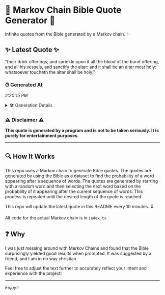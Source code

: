 # 📖 Markov Chain Bible Quote Generator 📖

Infinite quotes from the Bible generated by a Markov chain. ✨

## ✨ Latest Quote ✨
"their drink offerings; and sprinkle upon it all the blood of the burnt offering, and all his vessels, and sanctify the altar: and it shall be an altar most holy: whatsoever toucheth the altar shall be holy."

### ⏰ Generated At
*2:20:15 PM*

<details>
    <summary>🛠️ Generation Details</summary>
    <p>
        <strong>🌱 Seed:</strong> their<br>
        <strong>🔄 Iterations:</strong> 36<br>
        <strong>📜 Context History:</strong><br>[ their ]: drink<br>[ their, drink ]: offerings;<br>[ their, drink, offerings; ]: and<br>[ their, drink, offerings;, and ]: sprinkle<br>[ their, drink, offerings;, and, sprinkle ]: upon<br>[ their, drink, offerings;, and, sprinkle, upon ]: it<br>[ drink, offerings;, and, sprinkle, upon, it ]: all<br>[ offerings;, and, sprinkle, upon, it, all ]: the<br>[ and, sprinkle, upon, it, all, the ]: blood<br>[ sprinkle, upon, it, all, the, blood ]: of<br>[ upon, it, all, the, blood, of ]: the<br>[ it, all, the, blood, of, the ]: burnt<br>[ all, the, blood, of, the, burnt ]: offering,<br>[ the, blood, of, the, burnt, offering, ]: and<br>[ blood, of, the, burnt, offering,, and ]: all<br>[ of, the, burnt, offering,, and, all ]: his<br>[ the, burnt, offering,, and, all, his ]: vessels,<br>[ burnt, offering,, and, all, his, vessels, ]: and<br>[ offering,, and, all, his, vessels,, and ]: sanctify<br>[ and, all, his, vessels,, and, sanctify ]: the<br>[ all, his, vessels,, and, sanctify, the ]: altar:<br>[ his, vessels,, and, sanctify, the, altar: ]: and<br>[ vessels,, and, sanctify, the, altar:, and ]: it<br>[ and, sanctify, the, altar:, and, it ]: shall<br>[ sanctify, the, altar:, and, it, shall ]: be<br>[ the, altar:, and, it, shall, be ]: an<br>[ altar:, and, it, shall, be, an ]: altar<br>[ and, it, shall, be, an, altar ]: most<br>[ it, shall, be, an, altar, most ]: holy:<br>[ shall, be, an, altar, most, holy: ]: whatsoever<br>[ be, an, altar, most, holy:, whatsoever ]: toucheth<br>[ an, altar, most, holy:, whatsoever, toucheth ]: the<br>[ altar, most, holy:, whatsoever, toucheth, the ]: altar<br>[ most, holy:, whatsoever, toucheth, the, altar ]: shall<br>[ holy:, whatsoever, toucheth, the, altar, shall ]: be<br>[ whatsoever, toucheth, the, altar, shall, be ]: holy.<br>
    </p>
</details>

### ⚠️ Disclaimer ⚠️
**This quote is generated by a program and is not to be taken seriously. It is purely for entertainment purposes.**

---

## 🔍 How It Works

This repo uses a Markov chain to generate Bible quotes. The quotes are generated by using the Bible as a dataset to find the probability of a word appearing after a sequence of words. The quotes are generated by starting with a random word and then selecting the next word based on the probability of it appearing after the current sequence of words. This process is repeated until the desired length of the quote is reached.

This repo will update the latest quote in this README every 10 minutes. ⏳

All code for the actual Markov chain is in `index.ts`.

## ❓ Why

I was just messing around with Markov Chains and found that the Bible surprisingly yielded good results when prompted. 
It was suggested by a friend, and I am in no way christian.

Feel free to adjust the text further to accurately reflect your intent and experience with the project!

---

*Enjoy*✨

